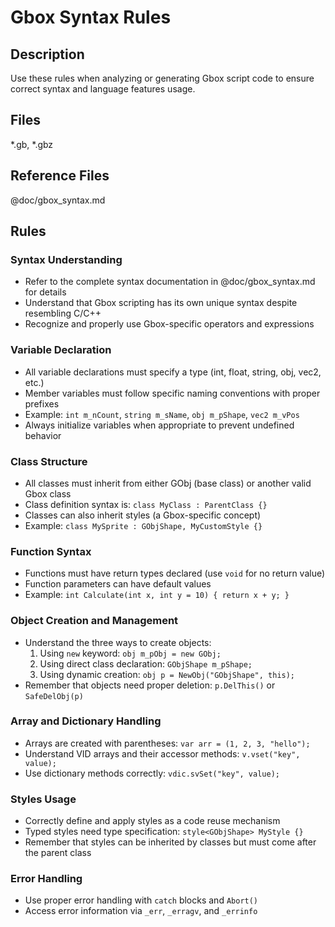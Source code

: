 # Gbox Syntax Rules

## Description
Use these rules when analyzing or generating Gbox script code to ensure correct syntax and language features usage.

## Files
*.gb, *.gbz

## Reference Files
@doc/gbox_syntax.md

## Rules

### Syntax Understanding
- Refer to the complete syntax documentation in @doc/gbox_syntax.md for details
- Understand that Gbox scripting has its own unique syntax despite resembling C/C++
- Recognize and properly use Gbox-specific operators and expressions

### Variable Declaration
- All variable declarations must specify a type (int, float, string, obj, vec2, etc.)
- Member variables must follow specific naming conventions with proper prefixes
- Example: `int m_nCount`, `string m_sName`, `obj m_pShape`, `vec2 m_vPos`
- Always initialize variables when appropriate to prevent undefined behavior

### Class Structure
- All classes must inherit from either GObj (base class) or another valid Gbox class
- Class definition syntax is: `class MyClass : ParentClass {}`
- Classes can also inherit styles (a Gbox-specific concept)
- Example: `class MySprite : GObjShape, MyCustomStyle {}`

### Function Syntax
- Functions must have return types declared (use `void` for no return value)
- Function parameters can have default values
- Example: `int Calculate(int x, int y = 10) { return x + y; }`

### Object Creation and Management
- Understand the three ways to create objects:
  1. Using `new` keyword: `obj m_pObj = new GObj;`
  2. Using direct class declaration: `GObjShape m_pShape;`
  3. Using dynamic creation: `obj p = NewObj("GObjShape", this);`
- Remember that objects need proper deletion: `p.DelThis()` or `SafeDelObj(p)`

### Array and Dictionary Handling
- Arrays are created with parentheses: `var arr = (1, 2, 3, "hello");`
- Understand VID arrays and their accessor methods: `v.vset("key", value);`
- Use dictionary methods correctly: `vdic.svSet("key", value);`

### Styles Usage
- Correctly define and apply styles as a code reuse mechanism
- Typed styles need type specification: `style<GObjShape> MyStyle {}`
- Remember that styles can be inherited by classes but must come after the parent class

### Error Handling
- Use proper error handling with `catch` blocks and `Abort()`
- Access error information via `_err`, `_erragv`, and `_errinfo` 